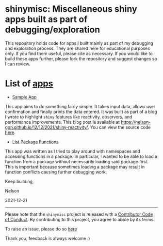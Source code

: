 
# shinymisc: Miscellaneous shiny apps built as part of debugging/exploration

This repository holds code for apps I built mainly as part of my
debugging and exploration process. They are shared here for educational
purposes only. If you find them useful, please cite as necessary. If you
would like to build these apps further, please fork the repository and
suggest changes so I can review.

# List of [apps](https://github.com/Nelson-Gon/shinymisc/blob/main/apps)

-   [Sample App](https://nelson-gon.shinyapps.io/sampleapp)

This app aims to do something fairly simple. It takes input data, allows
user confirmation and finally prints the data entered. It was built as
part of a blog I wrote to highlight `shiny` features like reactivity,
observers, and performance improvements. This blog post is available at
<https://nelson-gon.github.io/12/12/2021/shiny-reactivity/>. You can
view the source code
[here](https://github.com/Nelson-Gon/shinymisc/blob/main/apps/sample_app.R).

-   [List Package
    Functions](https://github.com/Nelson-Gon/shinymisc/blob/main/apps/list_functions.R)

This app was written as I tried to play around with namespaces and
accessing functions in a package. In particular, I wanted to be able to
load a function from a package without necessarily loading said package
first. This is important because sometimes loading a package may result
in function conflicts causing further debugging work.

Keep building,

Nelson

2021-12-21

------------------------------------------------------------------------

Please note that the `shinymisc` project is released with a [Contributor
Code of
Conduct](https://github.com/Nelson-Gon/shinymisc/blob/main/.github/CODE_OF_CONDUCT.md).
By contributing to this project, you agree to abide by its terms.

To raise an issue, please do so
[here](https://github.com/Nelson-Gon/shinymisc/issues)

Thank you, feedback is always welcome :)
